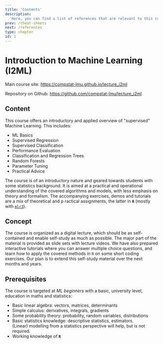 ```yaml
---
title: 'Contents'
description:
  'Here, you can find a list of references that are relevant to this course.'
prev: /cheat-sheets
next: /references
type: chapter
id: 1
---
```


# Introduction to Machine Learning (I2ML)

Main course site: https://compstat-lmu.github.io/lecture_i2ml

Repository on Github: https://github.com/compstat-lmu/lecture_i2ml


## Content
This course offers an introductory and applied overview of "supervised" Machine Learning. 
This includes:

- ML Basics 
- Supervised Regression 
- Supervised Classification
- Performance Evaluation
- Classification and Regression Trees
- Random Forests
- Parameter Tuning
- Practical Advice

The course is of an introductory nature and geared towards students with some 
statistics background.
It is aimed at a practical and operational understanding of the covered 
algorithms and models, with less emphasis on theory and formalism.
The accompanying exercises, demos and tutorials are a mix of theoretical and p
ractical assignments, the latter in **`R`** (mostly with 
[`mlr3`](https://mlr3.mlr-org.com/)).


## Concept

The course is organized as a digital lecture, which should be as self-contained 
and enable self-study as much as possible. 
The major part of the material is provided as slide sets with lecture videos.
We have also prepared interactive tutorials where you can answer multiple choice 
questions, and learn how to apply the covered methods in `R` on some short 
coding exercises. 
Our plan is to extend this self-study material over the next months and years.

## Prerequisites

The course is targeted at *ML beginners* with a basic, university level, 
education in maths and statistics:

- Basic linear algebra: vectors, matrices, determinants 
- Simple calculus: derivatives, integrals, gradients
- Some probability theory: probability, random variables, distributions
- Basic statistics knowledge: descriptive statistics, estimators.  
(Linear) modelling from a statistics perspective will help, but is not required.
- Working knowledge of **`R`**